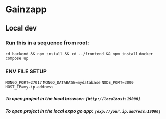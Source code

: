 # Gainzapp

## Local dev
### Run this in a sequence from root:
`cd backend && npm install && cd ../frontend && npm install` 
`docker compose up`

### ENV FILE SETUP 

`MONGO_PORT=27017`
`MONGO_DATABASE=mydatabase`
`NODE_PORT=3000`
`HOST_IP=my.ip.address`

##### To open project in the local browser: `[http://localhost:19000]`
##### To open project in the local expo go app: `[exp://your.ip.address:19000]`
  


